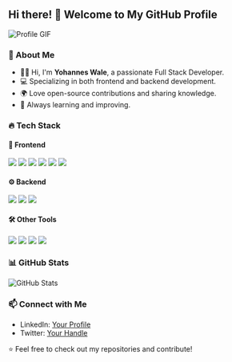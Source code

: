 ## Hi there! 👋 Welcome to My GitHub Profile

![Profile GIF](https://media.giphy.com/media/xT9IgG50Fb7Mi0prBC/giphy.gif)

### 🚀 About Me
- 👨‍💻 Hi, I'm **Yohannes Wale**, a passionate Full Stack Developer.
- 💻 Specializing in both frontend and backend development.
- 🌍 Love open-source contributions and sharing knowledge.
- 🎯 Always learning and improving.

### 🔥 Tech Stack
#### 🚀 Frontend
<p>
  <img src="https://img.shields.io/badge/Code-React-blue?style=for-the-badge&logo=react"/>
  <img src="https://img.shields.io/badge/Code-Next.js-black?style=for-the-badge&logo=next.js"/>
  <img src="https://img.shields.io/badge/Code-TailwindCSS-blue?style=for-the-badge&logo=tailwind-css"/>
  <img src="https://img.shields.io/badge/Code-HTML5-orange?style=for-the-badge&logo=html5"/>
  <img src="https://img.shields.io/badge/Code-JavaScript-yellow?style=for-the-badge&logo=javascript"/>
  <img src="https://img.shields.io/badge/Code-CSS3-blue?style=for-the-badge&logo=css3"/>
</p>

#### ⚙️ Backend
<p>
  <img src="https://img.shields.io/badge/Code-Node.js-green?style=for-the-badge&logo=node.js"/>
  <img src="https://img.shields.io/badge/Database-MongoDB-brightgreen?style=for-the-badge&logo=mongodb"/>
  <img src="https://img.shields.io/badge/Database-MySQL-blue?style=for-the-badge&logo=mysql"/>
</p>

#### 🛠️ Other Tools
<p>
  <img src="https://img.shields.io/badge/Deploy-Vercel-black?style=for-the-badge&logo=vercel"/>
  <img src="https://img.shields.io/badge/Deploy-OnRender-purple?style=for-the-badge&logo=render"/>
  <img src="https://img.shields.io/badge/API-Postman-orange?style=for-the-badge&logo=postman"/>
  <img src="https://img.shields.io/badge/Version%20Control-GitHub-black?style=for-the-badge&logo=github"/>
</p>

### 📊 GitHub Stats
![GitHub Stats](https://github-readme-stats.vercel.app/api?username=yourusername&show_icons=true&theme=radical)

### 📫 Connect with Me
- LinkedIn: [Your Profile](https://www.linkedin.com/in/yourprofile)
- Twitter: [Your Handle](https://twitter.com/yourhandle)

⭐️ Feel free to check out my repositories and contribute!
